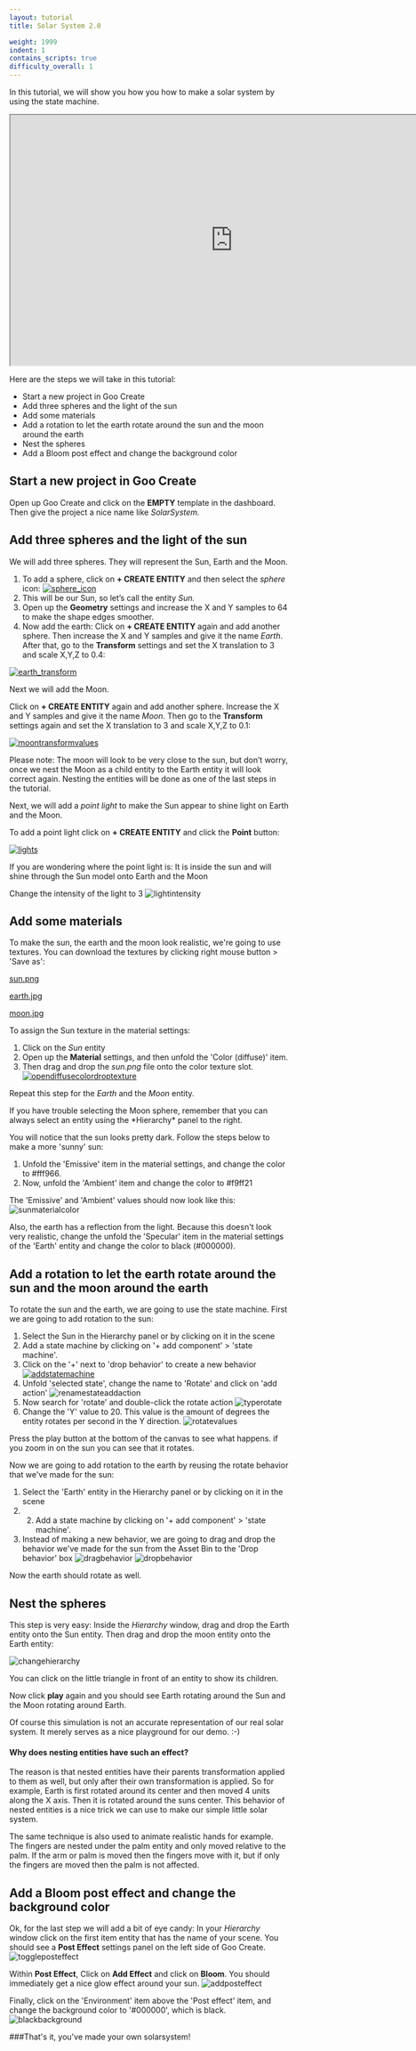 ```yaml
---
layout: tutorial
title: Solar System 2.0

weight: 1999
indent: 1
contains_scripts: true
difficulty_overall: 1
---
```

In this tutorial, we will show you how you how to make a solar system by using the state machine.

<iframe width="800" height="450" src="https://c1.goote.ch/b19faaf0006c4244a178466491719a6c.scene" title="Solar system tutorial finished"></iframe>

Here are the steps we will take in this tutorial:

*   Start a new project in Goo Create
*   Add three spheres and the light of the sun
*   Add some materials
*   Add a rotation to let the earth rotate around the sun and the moon around the earth
*   Nest the spheres
*   Add a Bloom post effect and change the background color

## Start a new project in Goo Create

Open up Goo Create and click on the **EMPTY** template in the dashboard. Then give the project a nice name like _SolarSystem._

## Add three spheres and the light of the sun

We will add three spheres. They will represent the Sun, Earth and the Moon.

1. To add a sphere, click on **+ CREATE ENTITY** and then select the _sphere_ icon:
  [![sphere_icon](sphere_icon.png)](sphere_icon.png)
2. This will be our Sun, so let’s call the entity _Sun._
3. Open up the **Geometry** settings and increase the X and Y samples to 64 to make the shape edges smoother.
4. Now add the earth: Click on **+ CREATE ENTITY** again and add another sphere. Then increase the X and Y samples and give it the name _Earth_. After that, go to the **Transform** settings and set the X translation to 3 and scale X,Y,Z to 0.4:

[![earth_transform](earthtransformvalues.jpg)](earthtransformvalues.jpp)

Next we will add the Moon.

Click on **+ CREATE ENTITY** again and add another sphere. Increase the X and Y samples and give it the name _Moon_. Then go to the **Transform** settings again and set the X translation to 3 and scale X,Y,Z to 0.1:

[![moontransformvalues](moontransformvalues.jpg)](moontransformvalues.jpg)

<div class="alert alert-info" role="alert">Please note: The moon will look to be very close to the sun, but don’t worry, once we nest the Moon as a child entity to the Earth entity it will look correct again. Nesting the entities will be done as one of the last steps in the tutorial.</div>

Next, we will add a _point light_ to make the Sun appear to shine light on Earth and the Moon.

To add a point light click on **+ CREATE ENTITY** and click the **Point** button:

[![lights](lights.jpg)](lights.jpg)

<div class="alert alert-info" role="alert">If you are wondering where the point light is: It is inside the sun and will shine through the Sun model onto Earth and the Moon</div>

Change the intensity of the light to 3
![lightintensity](lightintensity.gif)


## Add some materials

To make the sun, the earth and the moon look realistic, we're going to use textures. You can download the textures by clicking right mouse button > 'Save as':

[sun.png](sun.png)

[earth.jpg](earth.jpg)

[moon.jpg](moon.jpg)

To assign the Sun texture in the material settings:
1. Click on the _Sun_ entity
2. Open up the **Material** settings, and then unfold the 'Color (diffuse)' item.
3. Then drag and drop the _sun.png_ file onto the color texture slot.
  [![opendiffusecolordroptexture](opendiffusecolordroptexture.gif)](opendiffusecolordroptexture.gif)

Repeat this step for the _Earth_ and the _Moon_ entity.

<div class="alert alert-info" role="alert">If you have trouble selecting the Moon sphere, remember that you can always select an entity using the *Hierarchy* panel to the right.</div>

You will notice that the sun looks pretty dark. Follow the steps below to make a more 'sunny' sun:
1. Unfold the 'Emissive' item in the material settings, and change the color to #fff966.
2. Now, unfold the 'Ambient' item and change the color to #f9ff21

The 'Emissive' and 'Ambient' values should now look like this:
![sunmaterialcolor](sunmaterialcolor.jpg)

Also, the earth has a reflection from the light. Because this doesn't look very realistic, change the unfold the 'Specular' item in the material settings of the 'Earth' entity and change the color to black (#000000).

## Add a rotation to let the earth rotate around the sun and the moon around the earth

To rotate the sun and the earth, we are going to use the state machine. First we are going to add rotation to the sun:

1. Select the Sun in the Hierarchy panel or by clicking on it in the scene
2. Add a state machine by clicking on '+ add component' > 'state machine'.
3. Click on the '+' next to 'drop behavior' to create a new behavior
  [![addstatemachine](addstatemachine.gif)](addstatemachine.gif)
4. Unfold 'selected state', change the name to 'Rotate' and click on 'add action'
  ![renamestateaddaction](renamestateaddaction.gif)
5. Now search for 'rotate' and double-click the rotate action
  ![typerotate](typerotate.gif)
6. Change the 'Y' value to 20. This value is the amount of degrees the entity rotates per second in the Y direction.
  ![rotatevalues](rotatevalues.jpg)

Press the play button at the bottom of the canvas to see what happens. if you zoom in on the sun you can see that it rotates.

Now we are going to add rotation to the earth by reusing the rotate behavior that we've made for the sun:

1. Select the 'Earth' entity in the Hierarchy panel or by clicking on it in the scene
2. 2. Add a state machine by clicking on '+ add component' > 'state machine'.
3. Instead of making a new behavior, we are going to drag and drop the behavior we've made for the sun from the Asset Bin to the 'Drop behavior' box
![dragbehavior](dragbehavior.gif)
![dropbehavior](dropbehavior.gif)

Now the earth should rotate as well.

## Nest the spheres

This step is very easy: Inside the _Hierarchy_ window, drag and drop the Earth entity onto the Sun entity. Then drag and drop the moon entity onto the Earth entity:

![changehierarchy](changehierarchy.gif)


<div class="alert alert-info" role="alert">You can click on the little triangle in front of an entity to show its children.</div>

Now click **play** again and you should see Earth rotating around the Sun and the Moon rotating around Earth.

<div class="alert alert-info" role="alert">Of course this simulation is not an accurate representation of our real solar system. It merely serves as a nice playground for our demo. :-)</div>

#### Why does nesting entities have such an effect?

The reason is that nested entities have their parents transformation applied to them as well, but only after their own transformation is applied. So for example, Earth is first rotated around its center and then moved 4 units along the X axis. Then it is rotated around the suns center. This behavior of nested entities is a nice trick we can use to make our simple little solar system.

<div class="alert alert-info" role="alert">The same technique is also used to animate realistic hands for example. The fingers are nested under the palm entity and only moved relative to the palm. If the arm or palm is moved then the fingers move with it, but if only the fingers are moved then the palm is not affected.</div>

## Add a Bloom post effect and change the background color

Ok, for the last step we will add a bit of eye candy: In your _Hierarchy_ window click on the first item entity that has the name of your scene. You should see a **Post Effect** settings panel on the left side of Goo Create.
![toggleposteffect](toggleposteffect.gif)

Within **Post Effect**, Click on **Add Effect** and click on **Bloom**. You should immediately get a nice glow effect around your sun.
![addposteffect](addposteffect.gif)

Finally, click on the 'Environment' item above the 'Post effect' item, and change the background color to '#000000', which is black.
![blackbackground](blackbackground.gif)

###That's it, you've made your own solarsystem!
